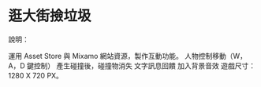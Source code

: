 # 逛大街撿垃圾  

說明：

運用 Asset Store 與 Mixamo 網站資源，製作互動功能。
人物控制移動（W，A，D 鍵控制）
產生碰撞後，碰撞物消失
文字訊息回饋
加入背景音效
遊戲尺寸：1280 X 720 PX。
